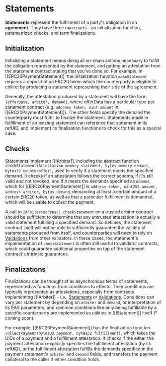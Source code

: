# Statements

**Statements** represent the fulfillment of a party's obligation in an **agreement**. They have three main parts - an initialization function, parametrized checks, and term finalizations.

## Initialization

Initializing a statement means doing all on-chain actions necessary to fulfill the obligation represented by the statement, and getting an attestation from the statement contract stating that you've done so. For example, in [[ERC20PaymentStatement]], the initialization function `makeStatement` requires a deposit of an ERC20 token which the counterparty is eligible to collect by producing a statement representing their side of the agreement.

Generally, the attestation produced by a statement will have the form `{offerData, arbiter, demand}`, where offerData has a particular type per statement contract (e.g. `address token, uint amount` in [[ERC20PaymentStatement]]). The other fields specify the demand the counterparty must fulfill to finalize the statement. Statements made in fulfillment of an existing statement can reference that statement in its refUID, and implement its finalization functions to check for this as a special case.

## Checks

Statements implement [[IArbiter]], including the abstract function `checkStatement(Attestation memory statement, bytes memory demand, bytes32 counteroffer)`, used to verify if a statement meets the specified demand. It checks if an attestation follows the correct schema, if it's still valid and not revoked, and if it meets the demands specified as `demand`, which for [[ERC20PaymentStatement]] is `address token, uint256 amount, address arbiter, bytes demand`, demanding at least a certain amount of a certain ERC20 token, as well as that a particular fulfillment is demanded, which will be usable to collect the payment.

A call to `IArbiter(address).checkStatement` on a trusted arbiter contract should be sufficient to determine that any untrusted attestation is actually a valid statement fulfilling a specified demand. Sometimes, the statement contract itself will not be able to sufficiently guarantee the validity of statements produced from itself, and counterparties will need to rely on [Validations](Validations.md) from other validators. In these cases, the statement's implementation of `checkStatement` is often still useful to validator contracts, which could guarantee additional properties on top of the statement contract's intrinsic guarantees.

## Finalizations

Finalizations can be thought of as asynchronous terms of statements, represented as functions from conditions to effects. Their conditions are typically represented as attestations, especially from contracts implementing [[IArbiter]] - i.e., [Statements](Statements.md) or [Validations](Validations.md). Conditions can vary per statement by depending on `arbiter` and `demand`, or interpretation of its EAS parameters, and common conditions like only being fulfillable by a specific counterparty are implemented as utilities in [[IStatement]] itself (\* coming soon).

For example, [[ERC20PaymentStatement]] has the finalization function `collectPayment(bytes32 payment, bytes32 fulfillment)`, which takes the UIDs of a payment and a fulfillment attestation. It checks if the either the payment attestation explicitly specifies the fulfillment attestation (by its refUID), or the fulfillment attestation fulfills the demands specified in the payment statement's `arbiter` and `demand` fields, and transfers the payment collateral to the caller if either condition holds.